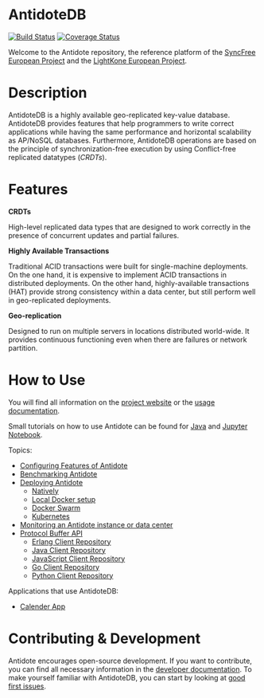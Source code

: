 AntidoteDB
============

[![Build Status](https://travis-ci.org/AntidoteDB/antidote.svg?branch=master)](https://travis-ci.org/AntidoteDB/antidote)
[![Coverage Status](https://coveralls.io/repos/github/AntidoteDB/antidote/badge.svg?branch=master)](https://coveralls.io/github/AntidoteDB/antidote?branch=master)

Welcome to the Antidote repository, the reference platform of the [SyncFree European Project](https://syncfree.lip6.fr/) and the [LightKone European Project](https://www.lightkone.eu/).

Description
===========

AntidoteDB is a highly available geo-replicated key-value database.
AntidoteDB provides features that help programmers to write correct applications while having the same performance and horizontal scalability as AP/NoSQL databases.
Furthermore, AntidoteDB operations are based on the principle of synchronization-free execution by using Conflict-free replicated datatypes (*CRDTs*).


Features
=========

**CRDTs**

High-level replicated data types that are designed to work correctly in the presence of concurrent updates and partial failures.

**Highly Available Transactions**

Traditional ACID transactions were built for single-machine deployments. 
On the one hand, it is expensive to implement ACID transactions in distributed deployments. 
On the other hand, highly-available transactions (HAT) provide strong consistency within a data center, 
but still perform well in geo-replicated deployments.

**Geo-replication**

Designed to run on multiple servers in locations distributed world-wide. 
It provides continuous functioning even when there are failures or network partition.


How to Use
==========

You will find all information on the [project website](http://antidotedb.eu) or the [usage documentation](https://antidotedb.gitbook.io/documentation/).

Small tutorials on how to use Antidote can be found for [Java](https://github.com/AntidoteDB/antidote-java-tutorial) 
and [Jupyter Notebook](https://github.com/AntidoteDB/antidote-jupyter-notebook).

Topics:

* [Configuring Features of Antidote]()
* [Benchmarking Antidote](https://github.com/AntidoteDB/Benchmarks)
* [Deploying Antidote]()
  * [Natively]()
  * [Local Docker setup]()
  * [Docker Swarm]()
  * [Kubernetes]()
* [Monitoring an Antidote instance or data center](https://github.com/AntidoteDB/antidote_stats)
* [Protocol Buffer API](https://antidotedb.gitbook.io/documentation/api/protocol-buffer-api)
  * [Erlang Client Repository](https://github.com/AntidoteDB/antidote-erlang-client)
  * [Java Client Repository](https://github.com/AntidoteDB/antidote-java-client)
  * [JavaScript Client Repository](https://github.com/AntidoteDB/antidote_ts_client)
  * [Go Client Repository](https://github.com/AntidoteDB/antidote-go-client)
  * [Python Client Repository](https://github.com/AntidoteDB/antidote-python-client)

Applications that use AntidoteDB:

* [Calender App](https://github.com/AntidoteDB/calender-app)


Contributing & Development
==============

Antidote encourages open-source development.
If you want to contribute, you can find all necessary information in the [developer documentation]().
To make yourself familiar with AntidoteDB, you can start by looking at [good first issues](https://github.com/AntidoteDB/antidote/issues?q=is%3Aissue+is%3Aopen+label%3A%22good+first+issue%22).
